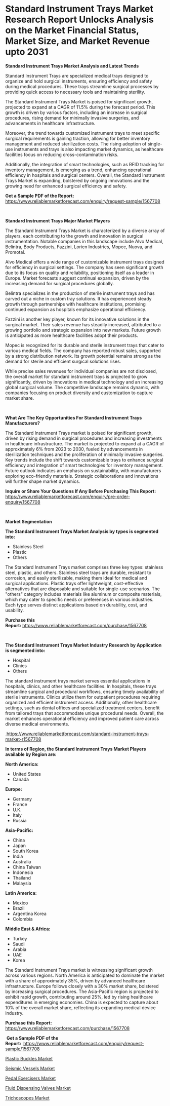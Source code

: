 <p><h1>Standard Instrument Trays Market Research Report Unlocks Analysis on the Market Financial Status, Market Size, and Market Revenue upto 2031</h1></p><p><strong>Standard Instrument Trays Market Analysis and Latest Trends</strong></p>
<p><p>Standard Instrument Trays are specialized medical trays designed to organize and hold surgical instruments, ensuring efficiency and safety during medical procedures. These trays streamline surgical processes by providing quick access to necessary tools and maintaining sterility.</p><p>The Standard Instrument Trays Market is poised for significant growth, projected to expand at a CAGR of 11.5% during the forecast period. This growth is driven by various factors, including an increase in surgical procedures, rising demand for minimally invasive surgeries, and advancements in healthcare infrastructure. </p><p>Moreover, the trend towards customized instrument trays to meet specific surgical requirements is gaining traction, allowing for better inventory management and reduced sterilization costs. The rising adoption of single-use instruments and trays is also impacting market dynamics, as healthcare facilities focus on reducing cross-contamination risks. </p><p>Additionally, the integration of smart technologies, such as RFID tracking for inventory management, is emerging as a trend, enhancing operational efficiency in hospitals and surgical centers. Overall, the Standard Instrument Trays Market is expanding, bolstered by ongoing innovations and the growing need for enhanced surgical efficiency and safety.</p></p>
<p><strong>Get a Sample PDF of the Report:&nbsp;</strong> <a href="https://www.reliablemarketforecast.com/enquiry/request-sample/1567708?utm_campaign=1167&utm_medium=2&utm_source=Github&utm_content=ia&utm_term=17112024&utm_id=standard-instrument-trays">https://www.reliablemarketforecast.com/enquiry/request-sample/1567708</a></p>
<p>&nbsp;</p>
<p><strong>Standard Instrument Trays Major Market Players</strong></p>
<p><p>The Standard Instrument Trays Market is characterized by a diverse array of players, each contributing to the growth and innovation in surgical instrumentation. Notable companies in this landscape include Alvo Medical, Belintra, Body Products, Fazzini, Lorien Industries, Mopec, Nuova, and Promotal.</p><p>Alvo Medical offers a wide range of customizable instrument trays designed for efficiency in surgical settings. The company has seen significant growth due to its focus on quality and reliability, positioning itself as a leader in Europe. Market forecasts suggest continual expansion, driven by the increasing demand for surgical procedures globally.</p><p>Belintra specializes in the production of sterile instrument trays and has carved out a niche in custom tray solutions. It has experienced steady growth through partnerships with healthcare institutions, promising continued expansion as hospitals emphasize operational efficiency.</p><p>Fazzini is another key player, known for its innovative solutions in the surgical market. Their sales revenue has steadily increased, attributed to a growing portfolio and strategic expansion into new markets. Future growth is anticipated as more healthcare facilities adopt their products.</p><p>Mopec is recognized for its durable and sterile instrument trays that cater to various medical fields. The company has reported robust sales, supported by a strong distribution network. Its growth potential remains strong as the demand for sterile and efficient surgical solutions rises.</p><p>While precise sales revenues for individual companies are not disclosed, the overall market for standard instrument trays is projected to grow significantly, driven by innovations in medical technology and an increasing global surgical volume. The competitive landscape remains dynamic, with companies focusing on product diversity and customization to capture market share.</p></p>
<p>&nbsp;</p>
<p><strong>What Are The Key Opportunities For Standard Instrument Trays Manufacturers?</strong></p>
<p><p>The Standard Instrument Trays market is poised for significant growth, driven by rising demand in surgical procedures and increasing investments in healthcare infrastructure. The market is projected to expand at a CAGR of approximately 6% from 2023 to 2030, fueled by advancements in sterilization techniques and the proliferation of minimally invasive surgeries. Key trends include the shift towards customizable trays to enhance surgical efficiency and integration of smart technologies for inventory management. Future outlook indicates an emphasis on sustainability, with manufacturers exploring eco-friendly materials. Strategic collaborations and innovations will further shape market dynamics.</p></p>
<p><strong>Inquire or Share Your Questions If Any Before Purchasing This Report:</strong> <a href="https://www.reliablemarketforecast.com/enquiry/pre-order-enquiry/1567708?utm_campaign=1167&utm_medium=2&utm_source=Github&utm_content=ia&utm_term=17112024&utm_id=standard-instrument-trays">https://www.reliablemarketforecast.com/enquiry/pre-order-enquiry/1567708</a></p>
<p>&nbsp;</p>
<p><strong>Market Segmentation</strong></p>
<p><strong>The Standard Instrument Trays Market Analysis by types is segmented into:</strong></p>
<p><ul><li>Stainless Steel</li><li>Plastic</li><li>Others</li></ul></p>
<p><p>The Standard Instrument Trays market comprises three key types: stainless steel, plastic, and others. Stainless steel trays are durable, resistant to corrosion, and easily sterilizable, making them ideal for medical and surgical applications. Plastic trays offer lightweight, cost-effective alternatives that are disposable and suitable for single-use scenarios. The "others" category includes materials like aluminum or composite materials, which may cater to specific needs or preferences in various industries. Each type serves distinct applications based on durability, cost, and usability.</p></p>
<p><strong>Purchase this Report:&nbsp;</strong><a href="https://www.reliablemarketforecast.com/purchase/1567708?utm_campaign=1167&utm_medium=2&utm_source=Github&utm_content=ia&utm_term=17112024&utm_id=standard-instrument-trays">https://www.reliablemarketforecast.com/purchase/1567708</a></p>
<p>&nbsp;</p>
<p><strong>The Standard Instrument Trays Market Industry Research by Application is segmented into:</strong></p>
<p><ul><li>Hospital</li><li>Clinics</li><li>Others</li></ul></p>
<p><p>The standard instrument trays market serves essential applications in hospitals, clinics, and other healthcare facilities. In hospitals, these trays streamline surgical and procedural workflows, ensuring timely availability of sterile instruments. Clinics utilize them for outpatient procedures requiring organized and efficient instrument access. Additionally, other healthcare settings, such as dental offices and specialized treatment centers, benefit from tailored trays that accommodate unique procedural needs. Overall, the market enhances operational efficiency and improved patient care across diverse medical environments.</p></p>
<p><a href="https://www.reliablemarketforecast.com/standard-instrument-trays-market-r1567708?utm_campaign=1167&utm_medium=2&utm_source=Github&utm_content=ia&utm_term=17112024&utm_id=standard-instrument-trays">&nbsp;https://www.reliablemarketforecast.com/standard-instrument-trays-market-r1567708</a></p>
<p><strong>In terms of Region, the Standard Instrument Trays Market Players available by Region are:</strong></p>
<p>
    <p> <strong> North America: </strong>
        <ul>
            <li>United States</li>
            <li>Canada</li>
        </ul>
        </p> 
    <p> <strong> Europe: </strong>
        <ul>
            <li>Germany</li>
            <li>France</li>
            <li>U.K.</li>
            <li>Italy</li>
            <li>Russia</li>
        </ul>
        </p> 
    <p> <strong> Asia-Pacific: </strong>
        <ul>
            <li>China</li>
            <li>Japan</li>
            <li>South Korea</li>
            <li>India</li>
            <li>Australia</li>
            <li>China Taiwan</li>
            <li>Indonesia</li>
            <li>Thailand</li>
            <li>Malaysia</li>
        </ul>
        </p> 
    <p> <strong> Latin America: </strong>
        <ul>
            <li>Mexico</li>
            <li>Brazil</li>
            <li>Argentina Korea</li>
            <li>Colombia</li>
        </ul>
        </p> 
    <p> <strong> Middle East & Africa: </strong>
        <ul>
            <li>Turkey</li>
            <li>Saudi</li>
            <li>Arabia</li>
            <li>UAE</li>
            <li>Korea</li>
        </ul>
    </p>
    </p>
<p><p>The Standard Instrument Trays market is witnessing significant growth across various regions. North America is anticipated to dominate the market with a share of approximately 35%, driven by advanced healthcare infrastructure. Europe follows closely with a 30% market share, bolstered by increasing surgical procedures. The Asia-Pacific region is projected to exhibit rapid growth, contributing around 25%, led by rising healthcare expenditures in emerging economies. China is expected to capture about 10% of the overall market share, reflecting its expanding medical device industry.</p></p>
<p><strong>Purchase this Report: </strong><a href="https://www.reliablemarketforecast.com/purchase/1567708?utm_campaign=1167&utm_medium=2&utm_source=Github&utm_content=ia&utm_term=17112024&utm_id=standard-instrument-trays">https://www.reliablemarketforecast.com/purchase/1567708</a></p>
<p>&nbsp;<strong>Get a Sample PDF of the Report:&nbsp;&nbsp;</strong><a href="https://www.reliablemarketforecast.com/enquiry/request-sample/1567708?utm_campaign=1167&utm_medium=2&utm_source=Github&utm_content=ia&utm_term=17112024&utm_id=standard-instrument-trays">https://www.reliablemarketforecast.com/enquiry/request-sample/1567708</a></p>
<p><strong></strong></p>
<p><p><a href="https://www.linkedin.com/pulse/opportunities-challenges-plastic-buckles-market-strategic-jnhke?utm_campaign=1167&utm_medium=2&utm_source=Github&utm_content=ia&utm_term=17112024&utm_id=standard-instrument-trays">Plastic Buckles Market</a></p><p><a href="https://issuu.com/reportprime-2/docs/seismic-vessels-market-size-2030.pp_7cd33bd5f767f4?utm_campaign=1167&utm_medium=2&utm_source=Github&utm_content=ia&utm_term=17112024&utm_id=standard-instrument-trays">Seismic Vessels Market</a></p><p><a href="https://www.linkedin.com/pulse/decoding-pedal-exercisers-market-signals-growth-algorithms-l3bre?utm_campaign=1167&utm_medium=2&utm_source=Github&utm_content=ia&utm_term=17112024&utm_id=standard-instrument-trays">Pedal Exercisers Market</a></p><p><a href="https://issuu.com/reportprime-2/docs/fluid-dispensing-valves-market-size_e6c2f6b833a5cb?utm_campaign=1167&utm_medium=2&utm_source=Github&utm_content=ia&utm_term=17112024&utm_id=standard-instrument-trays">Fluid Dispensing Valves Market</a></p><p><a href="https://github.com/mabutironaldo/Market-Research-Report-List-6/blob/main/trichoscopes-market.md?utm_campaign=1167&utm_medium=2&utm_source=Github&utm_content=ia&utm_term=17112024&utm_id=standard-instrument-trays">Trichoscopes Market</a></p></p>